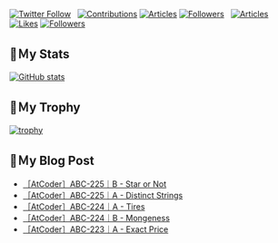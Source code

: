 [![Twitter Follow](https://img.shields.io/twitter/follow/hyperdb?label=twitter&logo=twitter&style=plastic)](https://twitter.com/hyperdb)
&nbsp;
[![Contributions](https://badgen.org/img/qiita/hyperdb/contributions?style=plastic)](https://qiita.com/hyperdb)
[![Articles](https://badgen.org/img/qiita/hyperdb/articles?style=plastic)](https://qiita.com/hyperdb)
[![Followers](https://badgen.org/img/qiita/hyperdb/followers?style=plastic)](https://qiita.com/hyperdb)
&nbsp;
[![Articles](https://badgen.org/img/zenn/hyperdb/articles)](https://zenn.dev/hyperdb)
[![Likes](https://badgen.org/img/zenn/hyperdb/likes?style=plastic)](https://zenn.dev/hyperdb)
[![Followers](https://badgen.org/img/zenn/hyperdb/followers?style=plastic)](https://zenn.dev/hyperdb)

## 🔖Ｍy Stats

[![GitHub stats](https://github-readme-stats-eight-theta.vercel.app/api?username=hyperdb&theme=radical&count_private=true&show_icons=true)](https://github.com/anuraghazra/github-readme-stats)

## 🔖Ｍy Trophy

[![trophy](https://github-profile-trophy.vercel.app/?username=hyperdb&theme=onedark)](https://github.com/ryo-ma/github-profile-trophy)

## 🔖Ｍy Blog Post

<!-- BLOG-POST-LIST:START -->
- [［AtCoder］ABC-225｜B - Star or Not](https://zenn.dev/hyperdb/articles/798ea3cba60ea1)
- [［AtCoder］ABC-225｜A - Distinct Strings](https://zenn.dev/hyperdb/articles/059bac02447217)
- [［AtCoder］ABC-224｜A - Tires](https://zenn.dev/hyperdb/articles/e3722c9af92207)
- [［AtCoder］ABC-224｜B - Mongeness](https://zenn.dev/hyperdb/articles/7c8269e598d801)
- [［AtCoder］ABC-223｜A - Exact Price](https://zenn.dev/hyperdb/articles/c49158fcdeaee2)
<!-- BLOG-POST-LIST:END -->
